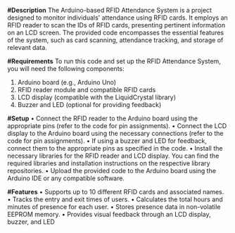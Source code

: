 **#Description**
The Arduino-based RFID Attendance System is a project designed to monitor individuals' attendance using RFID cards. It employs an RFID reader to scan the IDs of RFID cards, presenting pertinent information on an LCD screen. The provided code encompasses the essential features of the system, such as card scanning, attendance tracking, and storage of relevant data.

**#Requirements**
To run this code and set up the RFID Attendance System, you will need the following components:
1. Arduino board (e.g., Arduino Uno)
2. RFID reader module and compatible RFID cards
3. LCD display (compatible with the LiquidCrystal library)
4. Buzzer and LED (optional for providing feedback)


**#Setup**
•	Connect the RFID reader to the Arduino board using the appropriate pins (refer to the code for pin assignments).
•	Connect the LCD display to the Arduino board using the necessary connections (refer to the code for pin assignments).
•	If using a buzzer and LED for feedback, connect them to the appropriate pins as specified in the code.
•	Install the necessary libraries for the RFID reader and LCD display. You can find the required libraries and installation instructions on the respective library repositories.
•	Upload the provided code to the Arduino board using the Arduino IDE or any compatible software.

**#Features**
•	Supports up to 10 different RFID cards and associated names.
•	Tracks the entry and exit times of users.
•	Calculates the total hours and minutes of presence for each user.
•	Stores presence data in non-volatile EEPROM memory.
•	Provides visual feedback through an LCD display, buzzer, and LED



